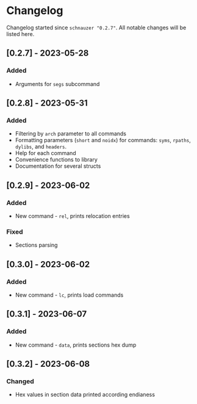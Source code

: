 # Changelog

Changelog started since `schnauzer "0.2.7"`.
All notable changes will be listed here.

## [0.2.7] - 2023-05-28
### Added
* Arguments for `segs` subcommand

## [0.2.8] - 2023-05-31
### Added
* Filtering by `arch` parameter to all commands
* Formatting parameters (`short` and `noidx`) for commands: `syms`, `rpaths`, `dylibs`, and `headers`.
* Help for each command
* Convenience functions to library
* Documentation for several structs

## [0.2.9] - 2023-06-02
### Added
* New command - `rel`, prints relocation entries

### Fixed
* Sections parsing

## [0.3.0] - 2023-06-02
### Added
* New command - `lc`, prints load commands

## [0.3.1] - 2023-06-07
### Added
* New command - `data`, prints sections hex dump

## [0.3.2] - 2023-06-08
### Changed
* Hex values in section data printed according endianess